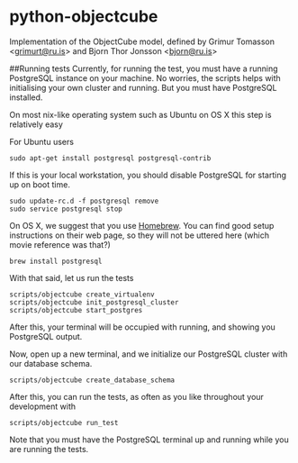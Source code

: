 # python-objectcube
Implementation of the ObjectCube model, defined by Grimur Tomasson
&lt;grimurt@ru.is> and Bjorn Thor Jonsson &lt;bjorn@ru.is>

##Running tests
Currently, for running the test, you must have a running PostgreSQL instance on
your machine. No worries, the scripts helps with initialising your own cluster
and running. But you must have PostgreSQL installed.

On most nix-like operating system such as Ubuntu on OS X this step is
relatively easy

For Ubuntu users

    sudo apt-get install postgresql postgresql-contrib
    
If this is your local workstation, you should disable PostgreSQL for starting
up on boot time.

    sudo update-rc.d -f postgresql remove
    sudo service postgresql stop

On OS X, we suggest that you use [Homebrew](http://brew.sh/). You can find good
setup instructions on their web page, so they will not be uttered here (which
movie reference was that?)

    brew install postgresql
    
With that said, let us run the tests

    scripts/objectcube create_virtualenv
    scripts/objectcube init_postgresql_cluster
    scripts/objectcube start_postgres

After this, your terminal will be occupied with running, and showing you
PostgreSQL output.

Now, open up a new terminal, and we initialize our PostgreSQL cluster with our
database schema.

    scripts/objectcube create_database_schema
    
After this, you can run the tests, as often as you like throughout your
development with

    scripts/objectcube run_test

Note that you must have the PostgreSQL terminal up and running while you are
running the tests.
    
